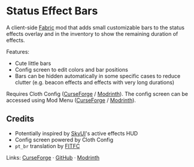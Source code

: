 # Status Effect Bars

A client-side [Fabric](https://fabricmc.net/) mod that adds small customizable bars to the status effects overlay and in the inventory to show the remaining duration of effects.

Features:
- Cute little bars
- Config screen to edit colors and bar positions
- Bars can be hidden automatically in some specific cases to reduce clutter (e.g. beacon effects and effects with very long durations)

Requires Cloth Config ([CurseForge](https://www.curseforge.com/minecraft/mc-mods/cloth-config) / [Modrinth](https://modrinth.com/mod/cloth-config)). The config screen can be accessed using Mod Menu ([CurseForge](https://www.curseforge.com/minecraft/mc-mods/modmenu) / [Modrinth](https://modrinth.com/mod/modmenu)).

## Credits
- Potentially inspired by [SkyUI](https://www.nexusmods.com/skyrim/mods/3863)'s active effects HUD
- Config screen powered by Cloth Config
- `pt_br` translation by [FITFC](https://github.com/FITFC)

Links: [CurseForge](https://www.curseforge.com/minecraft/mc-mods/status-effect-bars) · [GitHub](https://github.com/A5b84/status-effect-bars) · [Modrinth](https://modrinth.com/mod/status-effect-bars)

